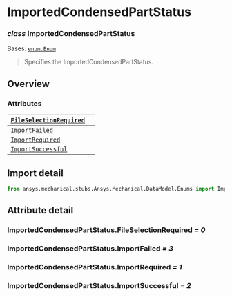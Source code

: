 # ImportedCondensedPartStatus

### *class* ImportedCondensedPartStatus

Bases: [`enum.Enum`](https://docs.python.org/3/library/enum.html#enum.Enum)

> Specifies the ImportedCondensedPartStatus.

> <!-- !! processed by numpydoc !! -->

## Overview

### Attributes

| [`FileSelectionRequired`](#ImportedCondensedPartStatus.FileSelectionRequired)   |    |
|---------------------------------------------------------------------------------|----|
| [`ImportFailed`](#ImportedCondensedPartStatus.ImportFailed)                     |    |
| [`ImportRequired`](#ImportedCondensedPartStatus.ImportRequired)                 |    |
| [`ImportSuccessful`](#ImportedCondensedPartStatus.ImportSuccessful)             |    |

## Import detail

```python
from ansys.mechanical.stubs.Ansys.Mechanical.DataModel.Enums import ImportedCondensedPartStatus
```

## Attribute detail

### ImportedCondensedPartStatus.FileSelectionRequired *= 0*

### ImportedCondensedPartStatus.ImportFailed *= 3*

### ImportedCondensedPartStatus.ImportRequired *= 1*

### ImportedCondensedPartStatus.ImportSuccessful *= 2*
